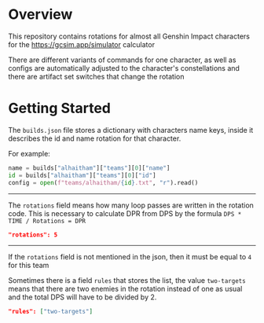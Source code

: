 # Overview
This repository contains rotations for almost all Genshin Impact characters for the https://gcsim.app/simulator calculator

There are different variants of commands for one character, as well as configs are automatically adjusted to the character's constellations and there are artifact set switches that change the rotation

# Getting Started
The `builds.json` file stores a dictionary with characters name keys, inside it describes the id and name rotation for that character.

For example:
```python
name = builds["alhaitham"]["teams"][0]["name"]
id = builds["alhaitham"]["teams"][0]["id"]
config = open(f"teams/alhaitham/{id}.txt", "r").read()
```
---
The `rotations` field means how many loop passes are written in the rotation code. This is necessary to calculate DPR from DPS by the formula
`DPS * TIME / Rotations = DPR`
```json
"rotations": 5
```
---
If the `rotations` field is not mentioned in the json, then it must be equal to `4` for this team

Sometimes there is a field `rules` that stores the list, the value `two-targets` means that there are two enemies in the rotation instead of one as usual and the total DPS will have to be divided by 2.
```json
"rules": ["two-targets"]
```
